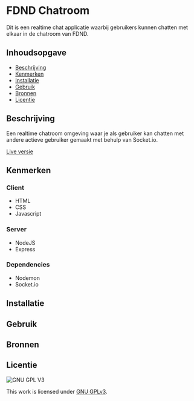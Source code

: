 # FDND Chatroom
Dit is een realtime chat applicatie waarbij gebruikers kunnen chatten met elkaar in de chatroom van FDND. 

## Inhoudsopgave

  * [Beschrijving](#beschrijving)
  * [Kenmerken](#kenmerken)
  * [Installatie](#installatie)
  * [Gebruik](#gebruik)
  * [Bronnen](#bronnen)
  * [Licentie](#licentie)

## Beschrijving
<!-- In de Beschrijving staat hoe je project er uit ziet, hoe het werkt en wat je er mee kan. -->
Een realtime chatroom omgeving waar je als gebruiker kan chatten met andere actieve gebruiker gemaakt met behulp van Socket.io.
<!-- Voeg een mooie poster visual toe 📸 -->
<!-- Voeg een link toe naar Github Pages 🌐-->
[Live versie](https://fdnd-chatroom-sprint-11.herokuapp.com/)


## Kenmerken
<!-- Bij Kenmerken staat welke technieken zijn gebruikt en hoe. Wat is de HTML structuur? Wat zijn de belangrijkste dingen in CSS? Wat is er met Javascript gedaan en hoe? Misschien heb je een framwork of library gebruikt? -->
### Client
- HTML
- CSS
- Javascript

### Server
- NodeJS
- Express

### Dependencies
- Nodemon
- Socket.io

## Installatie

## Gebruik

## Bronnen

## Licentie

![GNU GPL V3](https://www.gnu.org/graphics/gplv3-127x51.png)

This work is licensed under [GNU GPLv3](./LICENSE).
